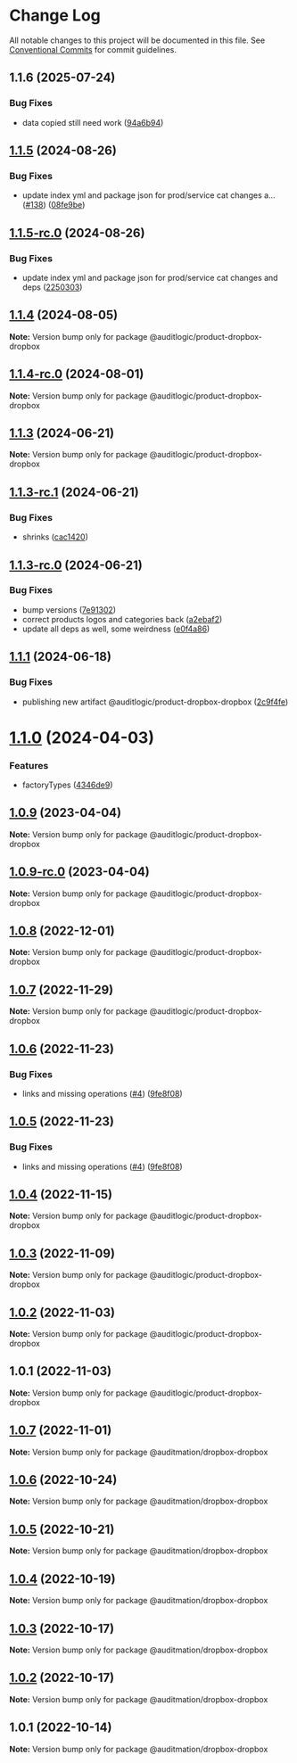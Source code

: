 # Change Log

All notable changes to this project will be documented in this file.
See [Conventional Commits](https://conventionalcommits.org) for commit guidelines.

## 1.1.6 (2025-07-24)


### Bug Fixes

* data copied still need work ([94a6b94](https://github.com/zerobias-org/product/commit/94a6b942fb0516367548599d739529536132755a))





## [1.1.5](https://github.com/auditlogic/product/compare/@auditlogic/product-dropbox-dropbox@1.1.4...@auditlogic/product-dropbox-dropbox@1.1.5) (2024-08-26)


### Bug Fixes

* update index yml and package json for prod/service cat changes a… ([#138](https://github.com/auditlogic/product/issues/138)) ([08fe9be](https://github.com/auditlogic/product/commit/08fe9beb1c8457462a19bc69caa02e6212d97e1a))





## [1.1.5-rc.0](https://github.com/auditlogic/product/compare/@auditlogic/product-dropbox-dropbox@1.1.4...@auditlogic/product-dropbox-dropbox@1.1.5-rc.0) (2024-08-26)


### Bug Fixes

* update index yml and package json for prod/service cat changes and deps ([2250303](https://github.com/auditlogic/product/commit/225030363a363608240135b7ebed386b28f01e4b))





## [1.1.4](https://github.com/auditlogic/product/compare/@auditlogic/product-dropbox-dropbox@1.1.3...@auditlogic/product-dropbox-dropbox@1.1.4) (2024-08-05)

**Note:** Version bump only for package @auditlogic/product-dropbox-dropbox





## [1.1.4-rc.0](https://github.com/auditlogic/product/compare/@auditlogic/product-dropbox-dropbox@1.1.3...@auditlogic/product-dropbox-dropbox@1.1.4-rc.0) (2024-08-01)

**Note:** Version bump only for package @auditlogic/product-dropbox-dropbox





## [1.1.3](https://github.com/auditlogic/product/compare/@auditlogic/product-dropbox-dropbox@1.1.3-rc.1...@auditlogic/product-dropbox-dropbox@1.1.3) (2024-06-21)

**Note:** Version bump only for package @auditlogic/product-dropbox-dropbox





## [1.1.3-rc.1](https://github.com/auditlogic/product/compare/@auditlogic/product-dropbox-dropbox@1.1.3-rc.0...@auditlogic/product-dropbox-dropbox@1.1.3-rc.1) (2024-06-21)


### Bug Fixes

* shrinks ([cac1420](https://github.com/auditlogic/product/commit/cac14200fefcd8183ab69fe89a47bd3f70f563e9))





## [1.1.3-rc.0](https://github.com/auditlogic/product/compare/@auditlogic/product-dropbox-dropbox@1.1.1...@auditlogic/product-dropbox-dropbox@1.1.3-rc.0) (2024-06-21)


### Bug Fixes

* bump versions ([7e91302](https://github.com/auditlogic/product/commit/7e913023b8b312150ed7762c32fbbe616be71de5))
* correct products logos and categories back ([a2ebaf2](https://github.com/auditlogic/product/commit/a2ebaf2efe8e232e6ff22c774c456048771f9469))
* update all deps as well, some weirdness ([e0f4a86](https://github.com/auditlogic/product/commit/e0f4a864714e2d3de6bbf3da014d5312fe53be2f))





## [1.1.1](https://github.com/auditlogic/product/compare/@auditlogic/product-dropbox-dropbox@1.1.0...@auditlogic/product-dropbox-dropbox@1.1.1) (2024-06-18)


### Bug Fixes

* publishing new artifact @auditlogic/product-dropbox-dropbox ([2c9f4fe](https://github.com/auditlogic/product/commit/2c9f4fef4a5c54ee27224f9c55fa3d445c5a2343))





# [1.1.0](https://github.com/auditlogic/product/compare/@auditlogic/product-dropbox-dropbox@1.0.9...@auditlogic/product-dropbox-dropbox@1.1.0) (2024-04-03)


### Features

* factoryTypes ([4346de9](https://github.com/auditlogic/product/commit/4346de92693aee892fccf725338ffc7b80ab182b))





## [1.0.9](https://github.com/auditlogic/product/compare/@auditlogic/product-dropbox-dropbox@1.0.8...@auditlogic/product-dropbox-dropbox@1.0.9) (2023-04-04)

**Note:** Version bump only for package @auditlogic/product-dropbox-dropbox





## [1.0.9-rc.0](https://github.com/auditlogic/product/compare/@auditlogic/product-dropbox-dropbox@1.0.8...@auditlogic/product-dropbox-dropbox@1.0.9-rc.0) (2023-04-04)

**Note:** Version bump only for package @auditlogic/product-dropbox-dropbox





## [1.0.8](https://github.com/auditlogic/product/compare/@auditlogic/product-dropbox-dropbox@1.0.7...@auditlogic/product-dropbox-dropbox@1.0.8) (2022-12-01)

**Note:** Version bump only for package @auditlogic/product-dropbox-dropbox





## [1.0.7](https://github.com/auditlogic/product/compare/@auditlogic/product-dropbox-dropbox@1.0.6...@auditlogic/product-dropbox-dropbox@1.0.7) (2022-11-29)

**Note:** Version bump only for package @auditlogic/product-dropbox-dropbox





## [1.0.6](https://github.com/auditlogic/product/compare/@auditlogic/product-dropbox-dropbox@1.0.4...@auditlogic/product-dropbox-dropbox@1.0.6) (2022-11-23)


### Bug Fixes

* links and missing operations ([#4](https://github.com/auditlogic/product/issues/4)) ([9fe8f08](https://github.com/auditlogic/product/commit/9fe8f08fe7c57fdb79f991ac35bd6ac2e7dcad38))





## [1.0.5](https://github.com/auditlogic/product/compare/@auditlogic/product-dropbox-dropbox@1.0.4...@auditlogic/product-dropbox-dropbox@1.0.5) (2022-11-23)


### Bug Fixes

* links and missing operations ([#4](https://github.com/auditlogic/product/issues/4)) ([9fe8f08](https://github.com/auditlogic/product/commit/9fe8f08fe7c57fdb79f991ac35bd6ac2e7dcad38))





## [1.0.4](https://github.com/auditlogic/product/compare/@auditlogic/product-dropbox-dropbox@1.0.3...@auditlogic/product-dropbox-dropbox@1.0.4) (2022-11-15)

**Note:** Version bump only for package @auditlogic/product-dropbox-dropbox





## [1.0.3](https://github.com/auditlogic/product/compare/@auditlogic/product-dropbox-dropbox@1.0.2...@auditlogic/product-dropbox-dropbox@1.0.3) (2022-11-09)

**Note:** Version bump only for package @auditlogic/product-dropbox-dropbox





## [1.0.2](https://github.com/auditlogic/product/compare/@auditlogic/product-dropbox-dropbox@1.0.1...@auditlogic/product-dropbox-dropbox@1.0.2) (2022-11-03)

**Note:** Version bump only for package @auditlogic/product-dropbox-dropbox





## 1.0.1 (2022-11-03)

**Note:** Version bump only for package @auditlogic/product-dropbox-dropbox





## [1.0.7](https://github.com/auditmation/store-content/compare/@auditmation/dropbox-dropbox@1.0.6...@auditmation/dropbox-dropbox@1.0.7) (2022-11-01)

**Note:** Version bump only for package @auditmation/dropbox-dropbox





## [1.0.6](https://github.com/auditmation/store-content/compare/@auditmation/dropbox-dropbox@1.0.5...@auditmation/dropbox-dropbox@1.0.6) (2022-10-24)

**Note:** Version bump only for package @auditmation/dropbox-dropbox





## [1.0.5](https://github.com/auditmation/store-content/compare/@auditmation/dropbox-dropbox@1.0.4...@auditmation/dropbox-dropbox@1.0.5) (2022-10-21)

**Note:** Version bump only for package @auditmation/dropbox-dropbox





## [1.0.4](https://github.com/auditmation/store-content/compare/@auditmation/dropbox-dropbox@1.0.3...@auditmation/dropbox-dropbox@1.0.4) (2022-10-19)

**Note:** Version bump only for package @auditmation/dropbox-dropbox





## [1.0.3](https://github.com/auditmation/store-content/compare/@auditmation/dropbox-dropbox@1.0.2...@auditmation/dropbox-dropbox@1.0.3) (2022-10-17)

**Note:** Version bump only for package @auditmation/dropbox-dropbox





## [1.0.2](https://github.com/auditmation/store-content/compare/@auditmation/dropbox-dropbox@1.0.1...@auditmation/dropbox-dropbox@1.0.2) (2022-10-17)

**Note:** Version bump only for package @auditmation/dropbox-dropbox





## 1.0.1 (2022-10-14)

**Note:** Version bump only for package @auditmation/dropbox-dropbox
